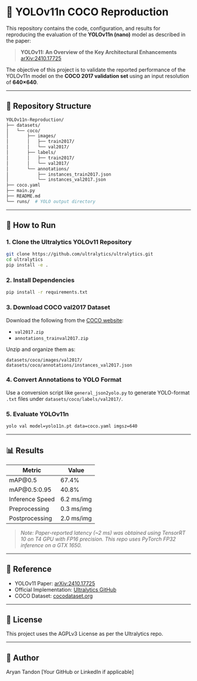 # 🧠 YOLOv11n COCO Reproduction

This repository contains the code, configuration, and results for reproducing the evaluation of the **YOLOv11n (nano)** model as described in the paper:

> **YOLOv11: An Overview of the Key Architectural Enhancements**
> [arXiv:2410.17725](https://arxiv.org/abs/2410.17725)

The objective of this project is to validate the reported performance of the YOLOv11n model on the **COCO 2017 validation set** using an input resolution of **640×640**.

---

## 📆 Repository Structure

```bash
YOLOv11n-Reproduction/
├── datasets/
│   └── coco/
│       ├── images/
│       │   ├── train2017/
│       │   └── val2017/
│       ├── labels/
│       │   ├── train2017/
│       │   └── val2017/
│       └── annotations/
│           ├── instances_train2017.json
│           └── instances_val2017.json
├── coco.yaml
├── main.py
├── README.md
└── runs/  # YOLO output directory
```

---

## 🚀 How to Run

### 1. Clone the Ultralytics YOLOv11 Repository

```bash
git clone https://github.com/ultralytics/ultralytics.git
cd ultralytics
pip install -e .
```

### 2. Install Dependencies

```bash
pip install -r requirements.txt
```

### 3. Download COCO val2017 Dataset

Download the following from the [COCO website](https://cocodataset.org/#download):

* `val2017.zip`
* `annotations_trainval2017.zip`

Unzip and organize them as:

```
datasets/coco/images/val2017/
datasets/coco/annotations/instances_val2017.json
```

### 4. Convert Annotations to YOLO Format

Use a conversion script like `general_json2yolo.py` to generate YOLO-format `.txt` files under `datasets/coco/labels/val2017/`.

### 5. Evaluate YOLOv11n

```bash
yolo val model=yolo11n.pt data=coco.yaml imgsz=640
```

---

## 📊 Results

| Metric          | Value      |
| --------------- | ---------- |
| mAP\@0.5        | 67.4%      |
| mAP\@0.5:0.95   | 40.8%      |
| Inference Speed | 6.2 ms/img |
| Preprocessing   | 0.3 ms/img |
| Postprocessing  | 2.0 ms/img |

> *Note: Paper-reported latency (\~2 ms) was obtained using TensorRT 10 on T4 GPU with FP16 precision. This repo uses PyTorch FP32 inference on a GTX 1650.*

---

## 📌 Reference

* YOLOv11 Paper: [arXiv:2410.17725](https://arxiv.org/abs/2410.17725)
* Official Implementation: [Ultralytics GitHub](https://github.com/ultralytics/ultralytics)
* COCO Dataset: [cocodataset.org](https://cocodataset.org/#home)

---

## 📃 License

This project uses the AGPLv3 License as per the Ultralytics repo.

---

## 🤛️ Author

Aryan Tandon
\[Your GitHub or LinkedIn if applicable]
